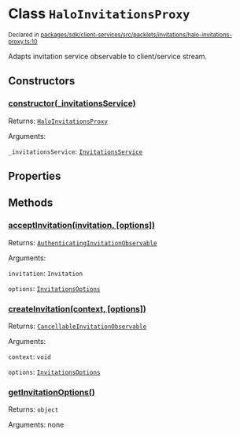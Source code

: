 # Class `HaloInvitationsProxy`
<sub>Declared in [packages/sdk/client-services/src/packlets/invitations/halo-invitations-proxy.ts:10](https://github.com/dxos/protocols/blob/main/packages/sdk/client-services/src/packlets/invitations/halo-invitations-proxy.ts#L10)</sub>


Adapts invitation service observable to client/service stream.

## Constructors
### [constructor(_invitationsService)](https://github.com/dxos/protocols/blob/main/packages/sdk/client-services/src/packlets/invitations/invitations-proxy.ts#L31)


Returns: <code>[HaloInvitationsProxy](/api/@dxos/client-services/classes/HaloInvitationsProxy)</code>

Arguments: 

`_invitationsService`: <code>[InvitationsService](/api/@dxos/client-services/interfaces/InvitationsService)</code>

## Properties

## Methods
### [acceptInvitation(invitation, \[options\])](https://github.com/dxos/protocols/blob/main/packages/sdk/client-services/src/packlets/invitations/invitations-proxy.ts#L95)


Returns: <code>[AuthenticatingInvitationObservable](/api/@dxos/client-services/interfaces/AuthenticatingInvitationObservable)</code>

Arguments: 

`invitation`: <code>Invitation</code>

`options`: <code>[InvitationsOptions](/api/@dxos/client-services/types/InvitationsOptions)</code>
### [createInvitation(context, \[options\])](https://github.com/dxos/protocols/blob/main/packages/sdk/client-services/src/packlets/invitations/invitations-proxy.ts#L37)


Returns: <code>[CancellableInvitationObservable](/api/@dxos/client-services/interfaces/CancellableInvitationObservable)</code>

Arguments: 

`context`: <code>void</code>

`options`: <code>[InvitationsOptions](/api/@dxos/client-services/types/InvitationsOptions)</code>
### [getInvitationOptions()](https://github.com/dxos/protocols/blob/main/packages/sdk/client-services/src/packlets/invitations/halo-invitations-proxy.ts#L11)


Returns: <code>object</code>

Arguments: none